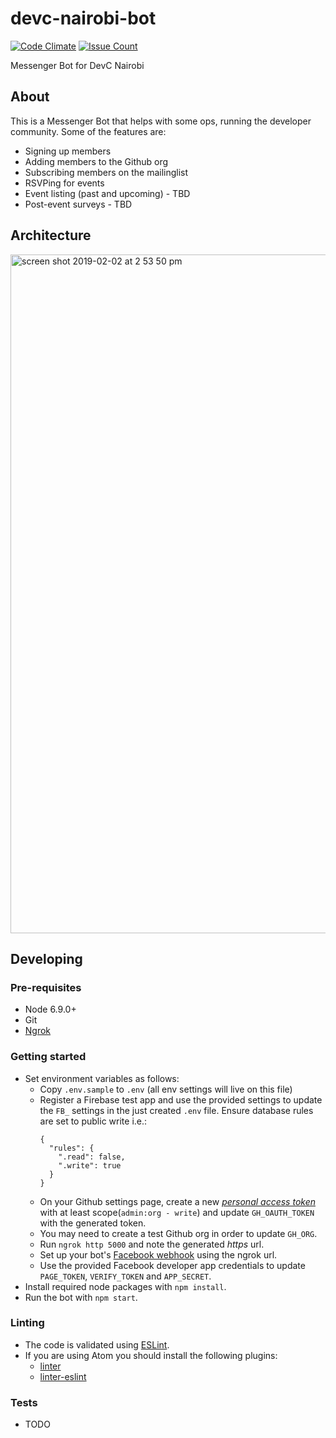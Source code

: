# devc-nairobi-bot

[![Code Climate](https://codeclimate.com/github/devcnairobi/devc-nairobi-bot/badges/gpa.svg)](https://codeclimate.com/github/devcnairobi/devc-nairobi-bot) [![Issue Count](https://codeclimate.com/github/devcnairobi/devc-nairobi-bot/badges/issue_count.svg)](https://codeclimate.com/github/devcnairobi/devc-nairobi-bot)

Messenger Bot for DevC Nairobi

## About

This is a Messenger Bot that helps with some ops, running the developer community. Some of the features are:

- Signing up members
- Adding members to the Github org
- Subscribing members on the mailinglist
- RSVPing for events
- Event listing (past and upcoming) - TBD
- Post-event surveys - TBD

## Architecture

<img width="1086" alt="screen shot 2019-02-02 at 2 53 50 pm" src="https://user-images.githubusercontent.com/261265/52169532-fa2fa380-274a-11e9-8fda-5d30a3aa16a1.png">

## Developing

### Pre-requisites

  - Node 6.9.0+
  - Git
  - [Ngrok](https://ngrok.com)

### Getting started

  - Set environment variables as follows:
      * Copy `.env.sample` to `.env` (all env settings will live on this file)
      * Register a Firebase test app and use the provided settings to update the `FB_` settings in the just created `.env` file. Ensure database rules are set to public write i.e.:
          ```
          {
            "rules": {
              ".read": false,
              ".write": true
            }
          }
          ```
      * On your Github settings page, create a new [_personal access token_](https://github.com/settings/tokens) with at least scope(`admin:org - write`) and update `GH_OAUTH_TOKEN` with the generated token.
      * You may need to create a test Github org in order to update `GH_ORG`.
      * Run `ngrok http 5000` and note the generated *https* url.
      * Set up your bot's [Facebook webhook](https://developers.facebook.com/docs/messenger-platform/guides/setup) using the ngrok url.
      * Use the provided Facebook developer app credentials to update `PAGE_TOKEN`, `VERIFY_TOKEN` and `APP_SECRET`.
  - Install required node packages with `npm install`.
  - Run the bot with `npm start`.

### Linting

  - The code is validated using [ESLint](http://eslint.org/).
  - If you are using Atom you should install the following plugins:
      * [linter](https://atom.io/packages/linter)
      * [linter-eslint](https://atom.io/packages/linter-eslint)

### Tests

  - TODO
